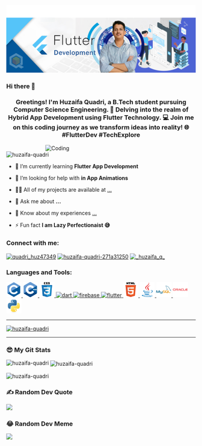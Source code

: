 ![logo](https://github.com/Huzaifa-Quadri/Huzaifa-Quadri/blob/main/My%20github%20banner.png)
### Hi there 👋

<!--
**Huzaifa-Quadri/Huzaifa-Quadri** is a ✨ _special_ ✨ repository because its `README.md` (this file) appears on your GitHub profile.

Here are some ideas to get you started:

- 🔭 I’m currently working on ...
- 🌱 I’m currently learning ...
- 👯 I’m looking to collaborate on ...
- 🤔 I’m looking for help with ...
- 💬 Ask me about ...
- 📫 How to reach me: ...
- 😄 Pronouns: ...
- ⚡ Fun fact: ...
-->
<h3 align="center">Greetings! I'm Huzaifa Quadri, a B.Tech student pursuing Computer Science Engineering. 🚀 Delving into the realm of Hybrid App Development using Flutter Technology. 💻 Join me on this coding journey as we transform ideas into reality! 🌐 #FlutterDev #TechExplore</h3>

<img align="right" alt="Coding" width="400" src="https://camo.githubusercontent.com/7de37139d0b4c1ce40865e799b446c0e963a3dd8fb68d239707237c40604fa3d/68747470733a2f2f63646e2e6472696262626c652e636f6d2f75736572732f3733303730332f73637265656e73686f74732f363538313234332f6176656e746f2e676966">

<p align="left"> <img src="https://komarev.com/ghpvc/?username=huzaifa-quadri&label=Profile%20views&color=0e75b6&style=flat" alt="huzaifa-quadri" /> </p>



- 🌱 I’m currently learning **Flutter App Development**

- 🤝 I’m looking for help with **in App Animations**

- 👨‍💻 All of my projects are available at [...](...)

- 💬 Ask me about **...**

- 📄 Know about my experiences [...](...)

- ⚡ Fun fact **I am Lazy Perfectionaist 😅**

<h3 align="left">Connect with me:</h3>
<p align="left">
<a href="https://twitter.com/quadri_huz47349" target="blank"><img align="center" src="https://raw.githubusercontent.com/rahuldkjain/github-profile-readme-generator/master/src/images/icons/Social/twitter.svg" alt="quadri_huz47349" height="30" width="40" /></a>
<a href="https://linkedin.com/in/huzaifa-quadri-271a31250" target="blank"><img align="center" src="https://raw.githubusercontent.com/rahuldkjain/github-profile-readme-generator/master/src/images/icons/Social/linked-in-alt.svg" alt="huzaifa-quadri-271a31250" height="30" width="40" /></a>
<a href="https://instagram.com/_huzaifa_q_" target="blank"><img align="center" src="https://raw.githubusercontent.com/rahuldkjain/github-profile-readme-generator/master/src/images/icons/Social/instagram.svg" alt="_huzaifa_q_" height="30" width="40" /></a>
</p>

<h3 align="left">Languages and Tools:</h3>
<p align="left"> <a href="https://www.cprogramming.com/" target="_blank" rel="noreferrer"> <img src="https://raw.githubusercontent.com/devicons/devicon/master/icons/c/c-original.svg" alt="c" width="40" height="40"/> </a> <a href="https://www.w3schools.com/cpp/" target="_blank" rel="noreferrer"> <img src="https://raw.githubusercontent.com/devicons/devicon/master/icons/cplusplus/cplusplus-original.svg" alt="cplusplus" width="40" height="40"/> </a> <a href="https://www.w3schools.com/css/" target="_blank" rel="noreferrer"> <img src="https://raw.githubusercontent.com/devicons/devicon/master/icons/css3/css3-original-wordmark.svg" alt="css3" width="40" height="40"/> </a> <a href="https://dart.dev" target="_blank" rel="noreferrer"> <img src="https://www.vectorlogo.zone/logos/dartlang/dartlang-icon.svg" alt="dart" width="40" height="40"/> </a> <a href="https://firebase.google.com/" target="_blank" rel="noreferrer"> <img src="https://www.vectorlogo.zone/logos/firebase/firebase-icon.svg" alt="firebase" width="40" height="40"/> </a> <a href="https://flutter.dev" target="_blank" rel="noreferrer"> <img src="https://www.vectorlogo.zone/logos/flutterio/flutterio-icon.svg" alt="flutter" width="40" height="40"/> </a> <a href="https://www.w3.org/html/" target="_blank" rel="noreferrer"> <img src="https://raw.githubusercontent.com/devicons/devicon/master/icons/html5/html5-original-wordmark.svg" alt="html5" width="40" height="40"/> </a> <a href="https://www.java.com" target="_blank" rel="noreferrer"> <img src="https://raw.githubusercontent.com/devicons/devicon/master/icons/java/java-original.svg" alt="java" width="40" height="40"/> </a> <a href="https://www.mysql.com/" target="_blank" rel="noreferrer"> <img src="https://raw.githubusercontent.com/devicons/devicon/master/icons/mysql/mysql-original-wordmark.svg" alt="mysql" width="40" height="40"/> </a> <a href="https://www.oracle.com/" target="_blank" rel="noreferrer"> <img src="https://raw.githubusercontent.com/devicons/devicon/master/icons/oracle/oracle-original.svg" alt="oracle" width="40" height="40"/> </a> <a href="https://www.python.org" target="_blank" rel="noreferrer"> <img src="https://raw.githubusercontent.com/devicons/devicon/master/icons/python/python-original.svg" alt="python" width="40" height="40"/> </a>
 </p>
<hr>
 <p align="left"> <a href="https://github.com/ryo-ma/github-profile-trophy"><img src="https://github-profile-trophy.vercel.app/?username=huzaifa-quadri" alt="huzaifa-quadri" /></a> </p>
<hr>

### 😎 My Git Stats
<p><img align="left" src="https://github-readme-stats.vercel.app/api/top-langs?username=huzaifa-quadri&show_icons=true&locale=en&layout=compact" alt="huzaifa-quadri" /></p>

<p>&nbsp;<img align="center" src="https://github-readme-stats.vercel.app/api?username=huzaifa-quadri&show_icons=true&locale=en" alt="huzaifa-quadri" /></p>

<p><img align="center" src="https://github-readme-streak-stats.herokuapp.com/?user=huzaifa-quadri&" alt="huzaifa-quadri" /></p>
 
### ✍️ Random Dev Quote
![](https://quotes-github-readme.vercel.app/api?type=horizontal&theme=gruvbox)

### 😂 Random Dev Meme
<img src='https://randommeme-five.vercel.app/' style="height: 400px;"/>
